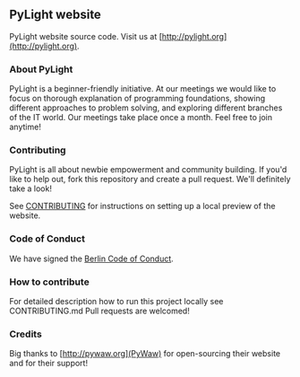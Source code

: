 ## PyLight website

PyLight website source code. Visit us at [http://pylight.org](http://pylight.org).

### About PyLight

PyLight is a beginner-friendly initiative. At our meetings we would like to focus on thorough explanation of programming foundations, showing different approaches to problem solving, and exploring different branches of the IT world. Our meetings take place once a month. Feel free to join anytime!

### Contributing

PyLight is all about newbie empowerment and community building. If you'd like to help out, fork this repository and create a pull request. We'll definitely take a look!

See [CONTRIBUTING](CONTRIBUTING.md) for instructions on setting up a local preview of the website.

### Code of Conduct

We have signed the [Berlin Code of Conduct](http://berlincodeofconduct.org/).

### How to contribute

For detailed description how to run this project locally see CONTRIBUTING.md
Pull requests are welcomed!

### Credits

Big thanks to [http://pywaw.org](PyWaw) for open-sourcing their website and for their support!
